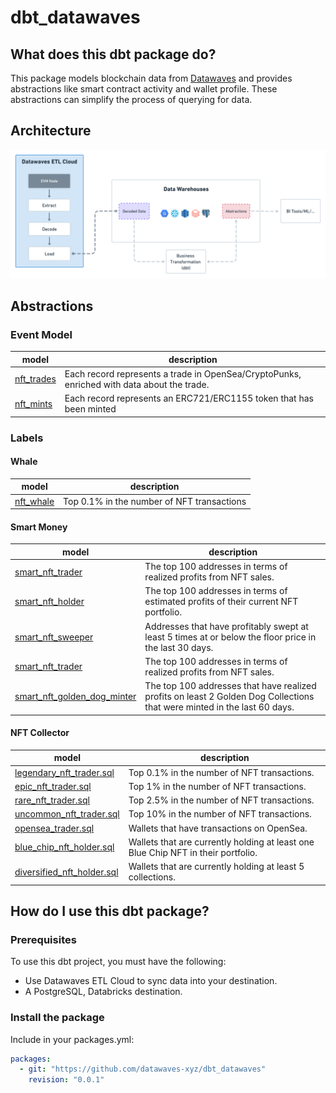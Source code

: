 # dbt_datawaves


## What does this dbt package do?


This package models blockchain data from [Datawaves](https://datawaves.xyz/) and provides abstractions like smart contract activity and wallet profile. These abstractions can simplify the process of querying for data.



## Architecture

![](./assets/dbt_datawaves_architecture.png)

## Abstractions

### Event Model

| **model**                                                                                                 | **description**                                                                 |
|-----------------------------------------------------------------------------------------------------------|---------------------------------------------------------------------------------|
| [nft_trades](https://github.com/datawaves-xyz/dbt_ethereum/blob/master/models/nft/nft_trades.sql) | Each record represents a trade in OpenSea/CryptoPunks, enriched with data about the trade. |
| [nft_mints](https://github.com/datawaves-xyz/dbt_ethereum/blob/master/models/nft/nft_mints.sql) | Each record represents an ERC721/ERC1155 token that has been minted |


### Labels


#### Whale

| **model** | **description**  |
|-----------|------------------|
| [nft_whale](https://github.com/datawaves-xyz/dbt_ethereum/blob/master/models/labels/nft_whale.sql) | Top 0.1% in the number of NFT transactions|

#### Smart Money

| **model** | **description**  |
|-----------|------------------|
| [smart_nft_trader](https://github.com/datawaves-xyz/dbt_ethereum/blob/master/models/labels/smart_nft_trader.sql) | The top 100 addresses in terms of realized profits from NFT sales. |
| [smart_nft_holder](https://github.com/datawaves-xyz/dbt_ethereum/blob/master/models/labels/smart_nft_holder.sql) | The top 100 addresses in terms of estimated profits of their current NFT portfolio. |
| [smart_nft_sweeper](https://github.com/datawaves-xyz/dbt_ethereum/blob/master/models/labels/smart_nft_sweeper.sql) | Addresses that have profitably swept at least 5 times at or below the floor price in the last 30 days. |
| [smart_nft_trader](https://github.com/datawaves-xyz/dbt_ethereum/blob/master/models/labels/smart_nft_trader.sql) | The top 100 addresses in terms of realized profits from NFT sales. |
| [smart_nft_golden_dog_minter](https://github.com/datawaves-xyz/dbt_ethereum/blob/master/models/labels/smart_nft_golden_dog_minter.sql)| The top 100 addresses that have realized profits on least 2 Golden Dog Collections that were minted in the last 60 days. | 

#### NFT Collector 

| **model** | **description**  |
|-----------|------------------|
| [legendary_nft_trader.sql](https://github.com/datawaves-xyz/dbt_ethereum/blob/master/models/labels/legendary_nft_trader.sql) | Top 0.1% in the number of NFT transactions. |
| [epic_nft_trader.sql](https://github.com/datawaves-xyz/dbt_ethereum/blob/master/models/labels/epic_nft_trader.sql) | Top 1% in the number of NFT transactions. |
| [rare_nft_trader.sql](https://github.com/datawaves-xyz/dbt_ethereum/blob/master/models/labels/rare_nft_trader.sql) | Top 2.5% in the number of NFT transactions. |
| [uncommon_nft_trader.sql](https://github.com/datawaves-xyz/dbt_ethereum/blob/master/models/labels/uncommon_nft_trader.sql) | Top 10% in the number of NFT transactions. |
| [opensea_trader.sql](https://github.com/datawaves-xyz/dbt_ethereum/blob/master/models/labels/opensea_trader.sql) | Wallets that have transactions on OpenSea. |
| [blue_chip_nft_holder.sql](https://github.com/datawaves-xyz/dbt_ethereum/blob/master/models/labels/blue_chip_nft_holder.sql) | Wallets that are currently holding at least one Blue Chip NFT in their portfolio. |
| [diversified_nft_holder.sql](https://github.com/datawaves-xyz/dbt_ethereum/blob/master/models/labels/diversified_nft_holder.sql) | Wallets that are currently holding at least 5 collections. |


## How do I use this dbt package?

### Prerequisites

To use this dbt project, you must have the following:

* Use Datawaves ETL Cloud to sync data into your destination.
* A PostgreSQL, Databricks destination.

### Install the package

Include in your packages.yml:

```yml
packages:
  - git: "https://github.com/datawaves-xyz/dbt_datawaves"
    revision: "0.0.1"
```
